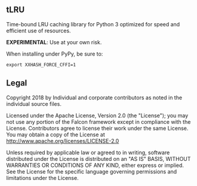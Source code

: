## tLRU

Time-bound LRU caching library for Python 3 optimized for speed and efficient use of resources.

__EXPERIMENTAL__: Use at your own risk.

When installing under PyPy, be sure to:

```
export XXHASH_FORCE_CFFI=1
```

Legal
-----

Copyright 2018 by Individual and corporate contributors as
noted in the individual source files.

Licensed under the Apache License, Version 2.0 (the "License"); you may
not use any portion of the Falcon framework except in compliance with
the License. Contributors agree to license their work under the same
License. You may obtain a copy of the License at
http://www.apache.org/licenses/LICENSE-2.0

Unless required by applicable law or agreed to in writing, software
distributed under the License is distributed on an "AS IS" BASIS,
WITHOUT WARRANTIES OR CONDITIONS OF ANY KIND, either express or implied.
See the License for the specific language governing permissions and
limitations under the License.
